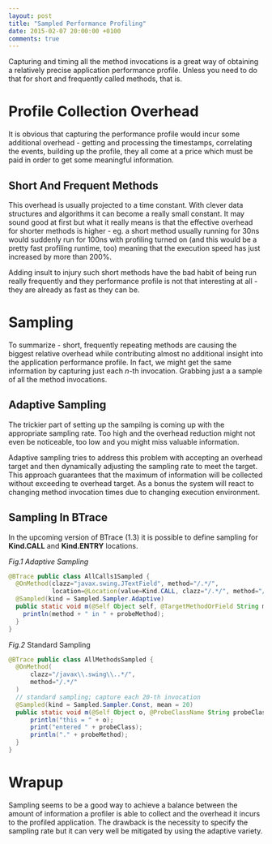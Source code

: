 ```yaml
---
layout: post
title: "Sampled Performance Profiling"
date: 2015-02-07 20:00:00 +0100
comments: true
---
```


Capturing and timing all the method invocations is a great way of obtaining a relatively precise application performance profile. Unless you need to do that for short and frequently called  methods, that is.

# Profile Collection Overhead

It is obvious that capturing the performance profile would incur some additional overhead - getting and processing the timestamps, correlating the events, building up the profile, they all come at a price which must be paid in order to get some meaningful information.

## Short And Frequent Methods

This overhead is usually projected to a time constant. With clever data structures and algorithms it can become a really small constant. It may sound good at first but what it really means is that the effective overhead for shorter methods is higher - eg. a short method usually running for 30ns would suddenly run for 100ns with profiling turned on (and this would be a pretty fast profiling runtime, too) meaning that the execution speed has just increased by more than 200%.

Adding insult to injury such short methods have the bad habit of being run really frequently and they performance profile is not that interesting at all - they are already as fast as they can be.

# Sampling

To summarize - short, frequently repeating methods are causing the biggest relative overhead while contributing almost no additional insight into the application performance profile. In fact, we might get the same information by capturing just each _n_-th invocation. Grabbing just a a sample of all the method invocations.

## Adaptive Sampling

The trickier part of setting up the sampilng is coming up with the appropriate sampling rate. Too high and the overhead reduction might not even be noticeable, too low and you might miss valuable information.

Adaptive sampling tries to address this problem with accepting an overhead target and then dynamically adjusting the sampling rate to meet the target. This approach guarantees that the maximum of information will be collected without exceeding te overhead target. As a bonus the system will react to changing method invocation times due to changing execution environment.

## Sampling In BTrace

In the upcoming version of BTrace (1.3) it is possible to define sampling for __Kind.CALL__ and __Kind.ENTRY__ locations.

_Fig.1 Adaptive Sampling_

``` java
@BTrace public class AllCalls1Sampled {
  @OnMethod(clazz="javax.swing.JTextField", method="/.*/",
            location=@Location(value=Kind.CALL, clazz="/.*/", method="/.*/"))
  @Sampled(kind = Sampled.Sampler.Adaptive)
  public static void m(@Self Object self, @TargetMethodOrField String method, @ProbeMethodName   String probeMethod) { // all calls to the methods with signature "()"
    println(method + " in " + probeMethod);
  }
}
```

_Fig.2_ Standard Sampling

``` java
@BTrace public class AllMethodsSampled {
  @OnMethod(
      clazz="/javax\\.swing\\..*/",
      method="/.*/"
  )
  // standard sampling; capture each 20-th invocation
  @Sampled(kind = Sampled.Sampler.Const, mean = 20)
  public static void m(@Self Object o, @ProbeClassName String probeClass, @ProbeMethodName String probeMethod) {
      println("this = " + o);
      print("entered " + probeClass);
      println("." + probeMethod);
  }
}
```

# Wrapup

Sampling seems to be a good way to achieve a balance between the amount of information a profiler is able to collect and the overhead it incurs to the profiled application. The drawback is the necessity to specify the sampling rate but it can very well be mitigated by using the adaptive variety.

